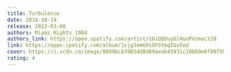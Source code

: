 ```yaml
---
title: Turbulence
date: 2018-10-19
release: 2012-03-08
authors: Miami Nights 1984
authors_link: https://open.spotify.com/artist/18iQQOuyGlHunPVzmoLY20
link: https://open.spotify.com/album/1sjg3emGXcOFStmqIUvFeU
cover: https://i.scdn.co/image/8089bcb3965dd8d89aeab45931c16b69e0f06f55
rating: 4
---
```

